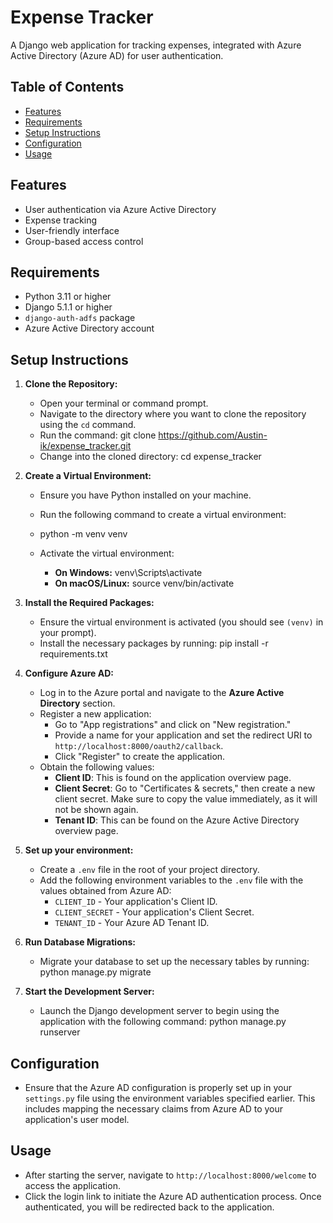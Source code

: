 # Expense Tracker

A Django web application for tracking expenses, integrated with Azure Active Directory (Azure AD) for user authentication.

## Table of Contents

- [Features](#features)
- [Requirements](#requirements)
- [Setup Instructions](#setup-instructions)
- [Configuration](#configuration)
- [Usage](#usage)

## Features

- User authentication via Azure Active Directory
- Expense tracking
- User-friendly interface
- Group-based access control

## Requirements

- Python 3.11 or higher
- Django 5.1.1 or higher
- `django-auth-adfs` package
- Azure Active Directory account

## Setup Instructions
1. **Clone the Repository:**
   - Open your terminal or command prompt.
   - Navigate to the directory where you want to clone the repository using the `cd` command.
   - Run the command:
     git clone https://github.com/Austin-ik/expense_tracker.git
   - Change into the cloned directory:
     cd expense_tracker
     

2. **Create a Virtual Environment:**
   - Ensure you have Python installed on your machine.
   - Run the following command to create a virtual environment:
   - 
     python -m venv venv
     
   - Activate the virtual environment:
     - **On Windows:**
       venv\Scripts\activate
     - **On macOS/Linux:**
       source venv/bin/activate
     

3. **Install the Required Packages:**
   - Ensure the virtual environment is activated (you should see `(venv)` in your prompt).
   - Install the necessary packages by running:
     pip install -r requirements.txt

4. **Configure Azure AD:**
   - Log in to the Azure portal and navigate to the **Azure Active Directory** section.
   - Register a new application:
     - Go to "App registrations" and click on "New registration."
     - Provide a name for your application and set the redirect URI to `http://localhost:8000/oauth2/callback`.
     - Click "Register" to create the application.
   - Obtain the following values:
     - **Client ID**: This is found on the application overview page.
     - **Client Secret**: Go to "Certificates & secrets," then create a new client secret. Make sure to copy the value immediately, as it will not be shown again.
     - **Tenant ID**: This can be found on the Azure Active Directory overview page.

5. **Set up your environment:**
   - Create a `.env` file in the root of your project directory. 
   - Add the following environment variables to the `.env` file with the values obtained from Azure AD:
     - `CLIENT_ID` - Your application's Client ID.
     - `CLIENT_SECRET` - Your application's Client Secret.
     - `TENANT_ID` - Your Azure AD Tenant ID.

6. **Run Database Migrations:**
   - Migrate your database to set up the necessary tables by running:
     python manage.py migrate

7. **Start the Development Server:**
   - Launch the Django development server to begin using the application with the following command:
     python manage.py runserver

## Configuration

- Ensure that the Azure AD configuration is properly set up in your `settings.py` file using the environment variables specified earlier. This includes mapping the necessary claims from Azure AD to your application's user model.

## Usage

- After starting the server, navigate to `http://localhost:8000/welcome` to access the application.
- Click the login link to initiate the Azure AD authentication process. Once authenticated, you will be redirected back to the application.
